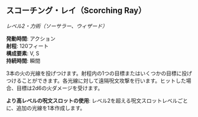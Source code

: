 ## スコーチング・レイ（Scorching Ray）
*レベル2・力術（ソーサラー、ウィザード）*

**発動時間**: アクション  
**射程**: 120フィート  
**構成要素**: V, S  
**持続時間**: 瞬間

3本の火の光線を投げつけます。射程内の1つの目標またはいくつかの目標に投げつけることができます。各光線に対して遠隔呪文攻撃を行います。ヒットした場合、目標は2d6の火ダメージを受けます。

**より高レベルの呪文スロットの使用**: レベル2を超える呪文スロットレベルごとに、追加の光線を1本作成します。